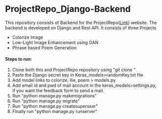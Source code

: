 # ProjectRepo_Django-Backend
This repository consists of Backend for the ProjectRepo(<a href="https://github.com/DarylFernandes99/ProjectRepo">Link</a>) website. The backend is developed on Django and Rest API. It consists of three Projects
<ul>
  <li>Colorize Image</li>
  <li>Low-Light Image Enhancement using GAN</li>
  <li>Phrase based Poem Generation</li>
</ul>

<h4>Steps to run:</h4>
<ol>
  <li>Clone both this and ProjectRepo repository using "git clone <git url>"</li>
  <li>Paste the Django secret key in Keras_models>randomKey.txt file</li>
  <li>Add model links to colorize, llie, poem > models.py</li>
  <li>Add email id and pwd of mail account in the keras_models>settings.py, if you want the feedback form to send a mail.</li>
  <li>Run "python manage.py makemigrations"</li>
  <li>Run "python manage.py migrate"</li>
  <li>Run "python manage.py createsuperuser"</li>
  <li>FInally run "python manage.py runserver"</li>
</ol>

